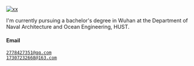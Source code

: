 [![xx](https://img.shields.io/badge/xx-github-blue?logo=github)](https://github.com/WLH-502)

I'm currently pursuing a bachelor's degree in Wuhan at the Department of Naval Architecture and Ocean Engineering, HUST.

#### Email  
<code>2778427351@qq.com</code>  
<code>17307232668@163.com</code>
